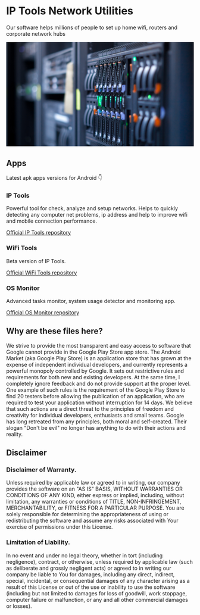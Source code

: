 # IP Tools Network Utilities
Our software helps millions of people to set up home wifi, routers and corporate network hubs

![alt software company, servers, poster](https://github.com/IPToolsApp/IPToolsApp/blob/main/cover.jpg?raw=true)

## Apps
Latest apk apps versions for Android 👇

### IP Tools
Powerful tool for check, analyze and setup networks. Helps to quickly detecting any computer net problems, ip address and help to improve wifi and mobile connection performance.

[Official IP Tools repository](https://github.com/IPToolsApp/ip-tools-apk)

### WiFi Tools
Beta version of IP Tools.

[Official WiFi Tools repository](https://github.com/IPToolsApp/wifi-tools-apk)

### OS Monitor
Advanced tasks monitor, system usage detector and monitoring app.

[Official OS Monitor repository](https://github.com/IPToolsApp/os-monitor-apk)

## Why are these files here?
We strive to provide the most transparent and easy access to software that Google cannot provide in the Google Play Store app store. The Android Market (aka Google Play Store) is an application store that has grown at the expense of independent individual developers, and currently represents a powerful monopoly controlled by Google. It sets out restrictive rules and requirements for both new and existing developers. At the same time, I completely ignore feedback and do not provide support at the proper level. One example of such rules is the requirement of the Google Play Store to find 20 testers before allowing the publication of an application, who are required to test your application without interruption for 14 days. We believe that such actions are a direct threat to the principles of freedom and creativity for individual developers, enthusiasts and small teams. Google has long retreated from any principles, both moral and self-created. Their slogan "Don't be evil" no longer has anything to do with their actions and reality.

## Disclaimer

### Disclaimer of Warranty. 
Unless required by applicable law or agreed to in writing, our company provides the software on an "AS IS" BASIS, WITHOUT WARRANTIES OR CONDITIONS OF ANY KIND, either express or implied, including, without limitation, any warranties or conditions of TITLE, NON-INFRINGEMENT, MERCHANTABILITY, or FITNESS FOR A PARTICULAR PURPOSE. You are solely responsible for determining the appropriateness of using or redistributing the software and assume any risks associated with Your exercise of permissions under this License.

### Limitation of Liability.
In no event and under no legal theory, whether in tort (including negligence), contract, or otherwise, unless required by applicable law (such as deliberate and grossly negligent acts) or agreed to in writing our company be liable to You for damages, including any direct, indirect, special, incidental, or consequential damages of any character arising as a result of this License or out of the use or inability to use the software (including but not limited to damages for loss of goodwill, work stoppage, computer failure or malfunction, or any and all other commercial damages or losses).
